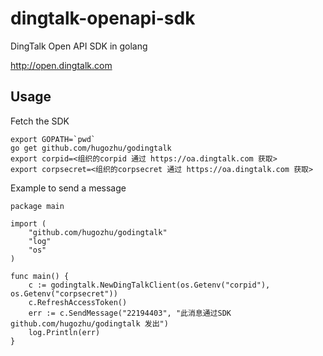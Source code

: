 # dingtalk-openapi-sdk
DingTalk Open API SDK in golang

http://open.dingtalk.com


## Usage

Fetch the SDK
```
export GOPATH=`pwd`
go get github.com/hugozhu/godingtalk
export corpid=<组织的corpid 通过 https://oa.dingtalk.com 获取>
export corpsecret=<组织的corpsecret 通过 https://oa.dingtalk.com 获取>
```

Example to send a message

```
package main

import (
	"github.com/hugozhu/godingtalk"
	"log"
	"os"
)

func main() {
	c := godingtalk.NewDingTalkClient(os.Getenv("corpid"), os.Getenv("corpsecret"))
	c.RefreshAccessToken()
	err := c.SendMessage("22194403", "此消息通过SDK github.com/hugozhu/godingtalk 发出")
	log.Println(err)
}
```

